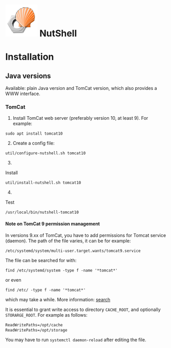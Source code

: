# ![NutShell cover](./img/nutshell-logo-small.png) NutShell

# Installation

## Java versions

Available: plain Java version and TomCat version, which also provides a WWW interface.

### TomCat

1. Install TomCat web server (preferably version 10, at least 9). For example:
```
sudo apt install tomcat10
```

2. Create a config file:
```
util/configure-nutshell.sh tomcat10
```


3. 
Install 

```
util/install-nutshell.sh tomcat10
```

4. 
Test 

```
/usr/local/bin/nutshell-tomcat10
```



#### Note on TomCat 9 permission management


In versions 9.xx of TomCat, you have to add permissions for Tomcat service
(daemon). The path of the file varies, it can be for example:

```
/etc/systemd/system/multi-user.target.wants/tomcat9.service
```

The file can be searched for with:
```
find /etc/systemd/system -type f -name '*tomcat*'
```
or even
```
find /etc/ -type f -name '*tomcat*'
```
which may take a while. More information: [search](https://www.google.com/search?q=how+to+grant+tomcat+write+access)

It is essential to grant write access to directory `CACHE_ROOT`, and optionally `STORARGE_ROOT`. For example as follows:
```
ReadWritePaths=/opt/cache
ReadWritePaths=/opt/storage
```

You may have to run `systemctl daemon-reload` after editing the file.


